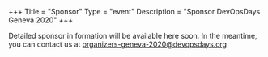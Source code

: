 +++
Title = "Sponsor"
Type = "event"
Description = "Sponsor DevOpsDays Geneva 2020"
+++


Detailed sponsor in formation will be available here soon.
In the meantime, you can contact us at organizers-geneva-2020@devopsdays.org
